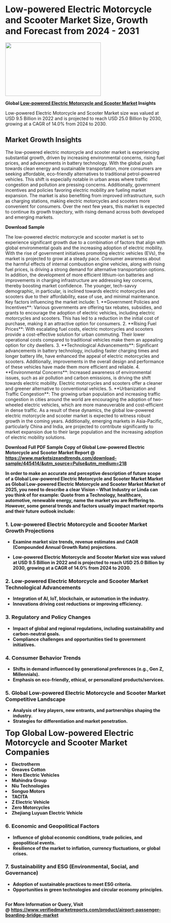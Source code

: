 <H1>Low-powered Electric Motorcycle and Scooter Market Size, Growth and Forecast from 2024 - 2031</H1><img class="aligncenter size-medium wp-image-584254" src="https://thirdeyenews.in/wp-content/uploads/2024/09/Global-Market-Research-300x168.jpeg" alt="" width="300" height="168" /><p><strong>Global&nbsp;<a href="https://www.marketsizeandtrends.com/download-sample/445414/&amp;utm_source=Pulse&amp;utm_medium=218">Low-powered Electric Motorcycle and Scooter Market</a> Insights</strong></p><p>Low-powered Electric Motorcycle and Scooter Market size was valued at USD 9.5 Billion in 2022 and is projected to reach USD 25.0 Billion by 2030, growing at a CAGR of 14.0% from 2024 to 2030.</p><p><h2>Market Growth Insights</h2> <p>The low-powered electric motorcycle and scooter market is experiencing substantial growth, driven by increasing environmental concerns, rising fuel prices, and advancements in battery technology. With the global push towards clean energy and sustainable transportation, more consumers are seeking affordable, eco-friendly alternatives to traditional petrol-powered vehicles. This shift is especially notable in urban areas where traffic congestion and pollution are pressing concerns. Additionally, government incentives and policies favoring electric mobility are fueling market expansion. The market is also benefiting from improved infrastructure, such as charging stations, making electric motorcycles and scooters more convenient for consumers. Over the next few years, this market is expected to continue its growth trajectory, with rising demand across both developed and emerging markets.</p> <p><strong>Download Sample</strong></p> <p>The low-powered electric motorcycle and scooter market is set to experience significant growth due to a combination of factors that align with global environmental goals and the increasing adoption of electric mobility. With the rise of government initiatives promoting electric vehicles (EVs), the market is projected to grow at a steady pace. Consumer awareness about the harmful effects of internal combustion engine vehicles, along with rising fuel prices, is driving a strong demand for alternative transportation options. In addition, the development of more efficient lithium-ion batteries and improvements in charging infrastructure are addressing key concerns, thereby boosting market confidence. The younger, tech-savvy demographic, in particular, is inclined towards electric motorcycles and scooters due to their affordability, ease of use, and minimal maintenance. Key factors influencing the market include: 1. **Government Policies and Incentives**: Various governments are offering tax rebates, subsidies, and grants to encourage the adoption of electric vehicles, including electric motorcycles and scooters. This has led to a reduction in the initial cost of purchase, making it an attractive option for consumers. 2. **Rising Fuel Prices**: With escalating fuel costs, electric motorcycles and scooters provide a cost-effective solution for urban commuting. Their lower operational costs compared to traditional vehicles make them an appealing option for city dwellers. 3. **Technological Advancements**: Significant advancements in battery technology, including faster charging times and longer battery life, have enhanced the appeal of electric motorcycles and scooters. Additionally, improvements in the overall design and performance of these vehicles have made them more efficient and reliable. 4. **Environmental Concerns**: Increased awareness of environmental issues, such as air pollution and carbon emissions, is driving the shift towards electric mobility. Electric motorcycles and scooters offer a cleaner and greener alternative to conventional vehicles. 5. **Urbanization and Traffic Congestion**: The growing urban population and increasing traffic congestion in cities around the world are encouraging the adoption of two-wheeled electric vehicles, which are more maneuverable and cost-efficient in dense traffic. As a result of these dynamics, the global low-powered electric motorcycle and scooter market is expected to witness robust growth in the coming years. Additionally, emerging markets in Asia-Pacific, particularly China and India, are projected to contribute significantly to market expansion due to their large population and the increasing adoption of electric mobility solutions. <p><strong></p><p><span class=""><strong>Download Full PDF Sample Copy of Global Low-powered Electric Motorcycle and Scooter Market Report</strong> @ <a href="https://www.marketsizeandtrends.com/download-sample/445414/&amp;utm_source=Pulse&amp;utm_medium=218" target="_blank">https://www.marketsizeandtrends.com/download-sample/445414/&amp;utm_source=Pulse&amp;utm_medium=218</a></span></p><p>In order to make an accurate and perceptive description of future scope of a Global&nbsp;Low-powered Electric Motorcycle and Scooter Market Market as Global&nbsp;Low-powered Electric Motorcycle and Scooter Market Market of 2025, you need to describe a clear Vision &ndash; What Industry or Linda can you think of for example: Quote from a Technology, healthcare, automotive, renewable energy, name the market you are Reffering to. However, some general trends and factors usually impact market reports and their future outlook include:</p><h3>1.&nbsp;<strong>Low-powered Electric Motorcycle and Scooter Market Growth Projections</strong></h3><ul><li>Examine market size trends, revenue estimates and CAGR (Compounded Annual Growth Rate) projections.</li><li><p>Low-powered Electric Motorcycle and Scooter Market size was valued at USD 9.5 Billion in 2022 and is projected to reach USD 25.0 Billion by 2030, growing at a CAGR of 14.0% from 2024 to 2030.</p></li></ul><h3>2.&nbsp;<strong>Low-powered Electric Motorcycle and Scooter Market Technological Advancements</strong></h3><ul><li>Integration of AI, IoT, blockchain, or automation in the industry.</li><li>Innovations driving cost reductions or improving efficiency.</li></ul><h3>3.&nbsp;<strong>Regulatory and Policy Changes</strong></h3><ul><li>Impact of global and regional regulations, including sustainability and carbon-neutral goals.</li><li>Compliance challenges and opportunities tied to government initiatives.</li></ul><h3>4.&nbsp;<strong>Consumer Behavior Trends</strong></h3><ul><li>Shifts in demand influenced by generational preferences (e.g., Gen Z, Millennials).</li><li>Emphasis on eco-friendly, ethical, or personalized products/services.</li></ul><h3>5.&nbsp;<strong>Global Low-powered Electric Motorcycle and Scooter Market Competitive Landscape</strong></h3><ul><li>Analysis of key players, new entrants, and partnerships shaping the industry.</li><li>Strategies for differentiation and market penetration.</li></ul><p data-pm-slice="1 1 []"><span style="color: inherit; font-family: inherit; font-size: 25px;">Top Global Low-powered Electric Motorcycle and Scooter Market Companies</span></p><div class="" data-test-id=""><p><li>Electrotherm</li><li> Greaves Cotton</li><li> Hero Electric Vehicles</li><li> Mahindra Group</li><li> Niu Technologies</li><li> Songuo Motors</li><li> TACITA</li><li> Z Electric Vehicle</li><li> Zero Motorcycles</li><li> Zhejiang Luyuan Electric Vehicle</li></p></div><h3>6.&nbsp;<strong>Economic and Geopolitical Factors</strong></h3><ul><li>Influence of global economic conditions, trade policies, and geopolitical events.</li><li>Resilience of the market to inflation, currency fluctuations, or global crises.</li></ul><h3>7.&nbsp;<strong>Sustainability and ESG (Environmental, Social, and Governance)</strong></h3><ul><li>Adoption of sustainable practices to meet ESG criteria.</li><li>Opportunities in green technologies and circular economy principles.</li></ul><h2><strong style="font-size: 14px;">For More Information or Query, Visit @&nbsp;</strong><a style="background-color: #ffffff; font-size: 14px;" href="https://www.marketsizeandtrends.com/report/low-powered-electric-motorcycle-and-scooter-market/" target="_blank">https://www.verifiedmarketreports.com/product/airport-passenger-boarding-bridge-market</a></h2>
